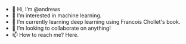 - 👋 Hi, I’m @andrews
- 👀 I’m interested in machine learning.
- 🌱 I’m currently learning deep learning using Francois Chollet's book.
- 💞️ I’m looking to collaborate on anything!
- 📫 How to reach me? Here.

<!---
andrews/andrews is a ✨ special ✨ repository because its `README.md` (this file) appears on your GitHub profile.
You can click the Preview link to take a look at your changes.
--->
